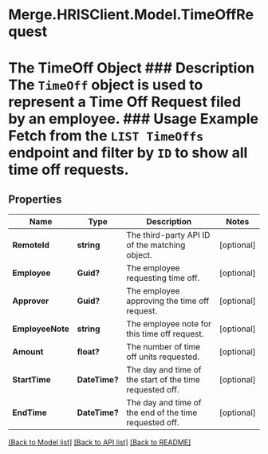 # Merge.HRISClient.Model.TimeOffRequest
# The TimeOff Object ### Description The `TimeOff` object is used to represent a Time Off Request filed by an employee.  ### Usage Example Fetch from the `LIST TimeOffs` endpoint and filter by `ID` to show all time off requests.

## Properties

Name | Type | Description | Notes
------------ | ------------- | ------------- | -------------
**RemoteId** | **string** | The third-party API ID of the matching object. | [optional] 
**Employee** | **Guid?** | The employee requesting time off. | [optional] 
**Approver** | **Guid?** | The employee approving the time off request. | [optional] 
**EmployeeNote** | **string** | The employee note for this time off request. | [optional] 
**Amount** | **float?** | The number of time off units requested. | [optional] 
**StartTime** | **DateTime?** | The day and time of the start of the time requested off. | [optional] 
**EndTime** | **DateTime?** | The day and time of the end of the time requested off. | [optional] 

[[Back to Model list]](../README.md#documentation-for-models) [[Back to API list]](../README.md#documentation-for-api-endpoints) [[Back to README]](../README.md)


